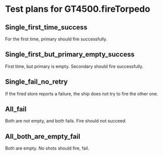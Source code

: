 # Test plans for GT4500.fireTorpedo

## Single_first_time_success

For the first time, primary should fire successfully.

## Single_first_but_primary_empty_success

First time, but primary is empty. Secondary should fire successfully.

## Single_fail_no_retry

If the fired store reports a failure, the ship does not try to fire the other one.

## All_fail

Both are not empty, and both fails. Fire should not succeed.

## All_both_are_empty_fail

Both are empty. No shots should fire, fail.

